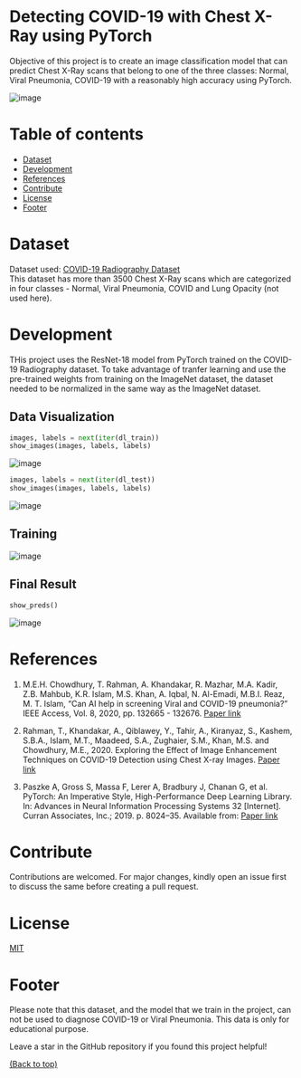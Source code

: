 # Detecting COVID-19 with Chest X-Ray using PyTorch

Objective of this project is to create an image classification model that can predict Chest X-Ray scans that belong to one of the three classes: Normal, Viral Pneumonia, COVID-19 with a reasonably high accuracy using PyTorch.

![image](https://user-images.githubusercontent.com/56118766/144033377-255abf1c-d0bc-471d-9ff7-acc6d537c03f.png)

# Table of contents

- [Dataset](#dataset)
- [Development](#development)
- [References](#references)
- [Contribute](#contribute)
- [License](#license)
- [Footer](#footer)

# Dataset

Dataset used: [COVID-19 Radiography Dataset](https://www.kaggle.com/tawsifurrahman/covid19-radiography-database) <br>
This dataset has more than 3500 Chest X-Ray scans which are categorized in four classes - Normal, Viral Pneumonia, COVID and Lung Opacity (not used here).

# Development

THis project uses the ResNet-18 model from PyTorch trained on the COVID-19 Radiography dataset. To take advantage of tranfer learning and use the pre-trained weights from training on the ImageNet dataset, the dataset needed to be normalized in the same way as the ImageNet dataset.

## Data Visualization

```python
images, labels = next(iter(dl_train))
show_images(images, labels, labels)
```

![image](https://user-images.githubusercontent.com/56118766/144042819-de75ebfc-ee94-4773-aee4-79f76c6b92c9.png)


```python
images, labels = next(iter(dl_test))
show_images(images, labels, labels)
```

![image](https://user-images.githubusercontent.com/56118766/144042864-4f6cabb4-f813-47d9-95ff-031a0ac3176d.png)


## Training

![image](https://user-images.githubusercontent.com/56118766/144036761-28412057-9313-4874-b208-013fb577f7cb.png)

## Final Result

```python
show_preds()
```
![image](https://user-images.githubusercontent.com/56118766/144042511-061a7f2d-535f-437f-bacd-8d56475baebe.png)


# References

1.  M.E.H. Chowdhury, T. Rahman, A. Khandakar, R. Mazhar, M.A. Kadir, Z.B. Mahbub, K.R. Islam, M.S. Khan, A. Iqbal, N. Al-Emadi, M.B.I. Reaz, M. T. Islam, “Can AI help in screening Viral and COVID-19 pneumonia?” IEEE Access, Vol. 8, 2020, pp. 132665 - 132676. [Paper link](https://ieeexplore.ieee.org/document/9144185)

2.  Rahman, T., Khandakar, A., Qiblawey, Y., Tahir, A., Kiranyaz, S., Kashem, S.B.A., Islam, M.T., Maadeed, S.A., Zughaier, S.M., Khan, M.S. and Chowdhury, M.E., 2020. Exploring the Effect of Image Enhancement Techniques on COVID-19 Detection using Chest X-ray Images. [Paper link](https://doi.org/10.1016/j.compbiomed.2021.104319)

3.  Paszke A, Gross S, Massa F, Lerer A, Bradbury J, Chanan G, et al. PyTorch: An Imperative Style, High-Performance Deep Learning Library. In: Advances in Neural Information Processing Systems 32 [Internet]. Curran Associates, Inc.; 2019. p. 8024–35. Available from: [Paper link](http://papers.neurips.cc/paper/9015-pytorch-an-imperative-style-high-performance-deep-learning-library.pdf)

# Contribute

Contributions are welcomed. For major changes, kindly open an issue first to discuss the same before creating a pull request.

# License

[MIT](https://opensource.org/licenses/MIT)

# Footer

Please note that this dataset, and the model that we train in the project, can not be used to diagnose COVID-19 or Viral Pneumonia. This data is only for educational purpose.

Leave a star in the GitHub repository if you found this project helpful!

[(Back to top)](#table-of-contents)

